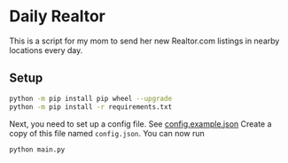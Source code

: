 # Daily Realtor

This is a script for my mom to send her new Realtor.com
listings in nearby locations every day.

## Setup

```bash
python -m pip install pip wheel --upgrade
python -m pip install -r requirements.txt
```

Next, you need to set up a config file. See [config.example.json](config.example.json)
Create a copy of this file named `config.json`. You can now run

```bash
python main.py
```

